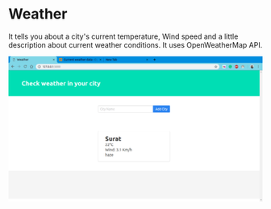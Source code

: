 # Weather
It tells you about a city's current temperature, Wind speed and a little description about current weather conditions. It uses OpenWeatherMap API.
<div align="center">
    <img src="https://github.com/rishabhkumar112/Weather/blob/master/Weather/weather_photo.png"</img> 
</div>
